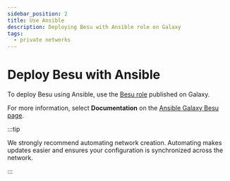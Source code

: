 ```yaml
---
sidebar_position: 2
title: Use Ansible
description: Deploying Besu with Ansible role on Galaxy
tags:
  - private networks
---
```


# Deploy Besu with Ansible

To deploy Besu using Ansible, use the [Besu role](https://galaxy.ansible.com/consensys/hyperledger_besu) published on Galaxy.

For more information, select **Documentation** on the [Ansible Galaxy Besu page](https://galaxy.ansible.com/consensys/hyperledger_besu).

:::tip

We strongly recommend automating network creation. Automating makes updates easier and ensures your configuration is synchronized across the network.

:::
